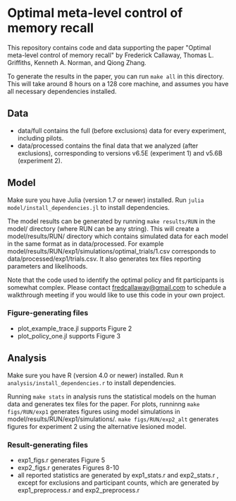 # Optimal meta-level control of memory recall

This repository contains code and data supporting the paper "Optimal meta-level control of memory recall" by Frederick Callaway, Thomas L. Griffiths, Kenneth A. Norman, and Qiong Zhang.

To generate the results in the paper, you can run `make all` in this directory. This will take around 8 hours on a 128 core machine, and assumes you have all necessary dependencies installed.

## Data

- data/full contains the full (before exclusions) data for every experiment, including pilots.
- data/processed contains the final data that we analyzed (after exclusions), corresponding to versions v6.5E (experiment 1) and v5.6B (experiment 2).

## Model

Make sure you have Julia (version 1.7 or newer) installed. Run `julia model/install_dependencies.jl` to install dependencies.

The model results can be generated by running `make results/RUN` in the model/ directory (where RUN can be any string). This will create a model/results/RUN/ directory which contains simulated data for each model in the same format as in data/processed. For example model/results/RUN/exp1/simulations/optimal_trials/1.csv corresponds to data/processed/exp1/trials.csv. It also generates tex files reporting parameters and likelihoods.

Note that the code used to identify the optimal policy and fit participants is somewhat complex. Please contact fredcallaway@gmail.com to schedule a walkthrough meeting if you would like to use this code in your own project.

### Figure-generating files

- plot_example_trace.jl supports Figure 2
- plot_policy_one.jl supports Figure 3

## Analysis

Make sure you have R (version 4.0 or newer) installed. Run `R analysis/install_dependencies.r` to install dependencies.

Running `make stats` in analysis runs the statistical models on the human data and generates tex files for the paper. For plots, runninng `make figs/RUN/exp1` generates figures using model simulations in model/results/RUN/exp1/simulations/. `make figs/RUN/exp2_alt` generates figures for experiment 2 using the alternative lesioned model.

### Result-generating files

- exp1_figs.r generates Figure 5
- exp2_figs.r generates Figures 8-10
- all reported statistics are generated by exp1_stats.r and exp2_stats.r , except for exclusions and participant counts, which are generated by exp1_preprocess.r and exp2_preprocess.r